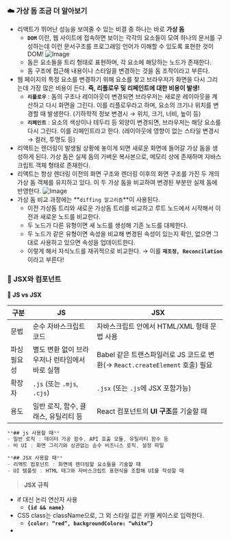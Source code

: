 ### ☁️ 가상 돔 조금 더 알아보기

- 리액트가 뛰어난 성능을 보여줄 수 있는 비결 중 하나는 바로 **가상 돔**
  - **`DOM`** 이란, 웹 사이트에 접속하면 보이는 각각의 요소들이 모여 하나의 문서를 구성하는데 이런 문서구조를 프로그래밍 언어가 이해할 수 있도록 표현한 것이 DOM!
    ![Image](https://github.com/user-attachments/assets/d2a153de-c1b3-41ca-8f95-f2d0af7a2b4e)
  - 돔은 요소들을 트리 형태로 표현하며, 각 요소에 해당하는 노드가 존재한다.
  - 돔 구조에 접근해 내용이나 스타일을 변경하는 것을 돔 조작이라고 부른다.
- 웹 페이지의 특정 요소를 변경하기 위해 요소를 찾고 브라우저가 화면을 다시 그리는데 가장 많은 비용이 든다. **즉, 리플로우 및 리페인트에 대한 비용이 발생!**
  - **`리플로우`** : 돔의 구조나 레이아웃이 변경되면 브라우저는 새로운 레이아웃을 계산하고 다시 화면을 그린다. 이를 리플로우라고 하며, 요소의 크기나 위치를 변경할 때 발생한다. (기하학적 정보 변경시 → 위치, 크기, 너비, 높이 등)
  - **`리페인트`** : 요소의 색상이나 테두리 등 외양이 변경되면, 브라우저는 해당 요소를 다시 그린다. 이를 리페인트라고 한다. (레이아웃에 영향이 없는 스타일 변경시 → 컬러, 투명도 등)
- 리액트는 렌더링이 발생될 상황에 놓이게 되면 새로운 화면에 들어갈 가상 돔을 생성하게 된다. 가상 돔은 실제 돔의 가벼운 복사본으로, 메모리 상에 존재하며 자바스크립트 객체 형태로 존재한다.
- 리액트는 항상 렌더링 이전의 화면 구조와 렌더링 이후의 화면 구조를 가진 두 개의 가상 돔 객체를 유지하고 있다. 이 두 가상 돔을 비교하여 변경된 부분만 실제 돔에 반영한다.
  ![Image](https://github.com/user-attachments/assets/41c1b5cf-c315-4ed3-bca9-c6573b6d9c99)
- 가상 돔 비교 과정에는 **`diffing 알고리즘`**이 사용된다.
  - 이전 가상돔 트리와 새로운 가상돔 트리를 비교하고 루트 노드에서 시작해서 이전과 새로운 노드를 비교한다.
  - 두 노드가 다른 유형이면 새 노드를 생성해 기존 노드를 대체한다.
  - 두 노드가 같은 유형이면 속성을 비교해 변경된 속성이 있는지 확인, 없으면 그대로 사용하고 있으면 속성을 업데이트한다.
  - 이렇게 해서 자식노드를 재귀적으로 비교한다. → 이를 **`재조정, Reconcilation`** 이라고 부른다!

### 🐧 JSX와 컴포넌트

<aside>

**🖤 JS vs JSX**

</aside>

| 구분        | JS                                             | JSX                                                                         |
| ----------- | ---------------------------------------------- | --------------------------------------------------------------------------- |
| 문법        | 순수 자바스크립트 코드                         | 자바스크립트 안에서 HTML/XML 형태 문법 사용                                 |
| 파싱 필요성 | 별도 변환 없이 브라우저나 런타임에서 바로 실행 | Babel 같은 트랜스파일러로 JS 코드로 변환(→ `React.createElement` 호출) 필요 |
| 확장자      | `.js` (또는 `.mjs`, `.cjs`)                    | `.jsx` (또는 `.js`에 JSX 포함가능)                                          |
| 용도        | 일반 로직, 함수, 클래스, 유틸리티 등           | React 컴포넌트의 **UI 구조**를 기술할 때                                    |

```jsx
**## js 사용할 때**
- 일반 로직 : 데이터 가공 함수, API 호출 모듈, 유틸리티 함수 등
- 비 UI : 화면 그리기와 상관없는 순수 비즈니스 로직, 설정 파일

**## JSX 사용할 때**
- 리액트 컴포넌트 : 화면에 렌더링할 요소들을 기술할 때
- UI 템플릿 : HTML 태그와 자바스크립트 표현식을 조합해 UI를 작성할 때
```

> **JSX 규칙**

- if 대신 논리 연산자 사용
  - **`{id && name}`**
- CSS class는 className으로, 그 외 스타일 값은 카멜 케이스로 입력한다.
  - **`{color: “red”, backgroundColore: “white”}`**
- <script/> 태그 삽입이 무력화
  - **`인젝션 공격에 안전하다!`**

> **리액트와 컴포넌트**

- **리액트는 컴포넌트 기반의 UI 라이브러리**
  - 페이지의 모든 요소를 컴포넌트 단위로 개발한다.
  - 완성된 컴포넌트를 조립하여 하나의 페이지를 구성한다.
- **컴포넌트**
  - 컴포넌트의 이름은 항상 대문자로 시작
  - 속성(props)를 받고, 상태를 가진다.
  - 가능한 독립적으로 실행되도록 작성하고, 데이터 영역과 UI를 분리해야 한다.
- **Props**
  - 부모가 자식 컴포넌트에 단일 객체 형태로 전달한 값
  - 읽기 전용으로, 자식이 직접 변경할 수 없다.
- **State**
  - 컴포넌트 내부에서 선언하고 변경할 수 있는 데이터
  - 변경되면 자동으로 리렌더링된다.
  - UI의 동적 변화를 관리한다.
- **Method**
  - 버튼 클릭 같은 이벤트에 대응하기 위한 함수 내부 로직 또는 props/state를 업데이트할 수 있다.

<aside>

**🛠 클래스형 컴포넌트 vs 함수형 컴포넌트**

</aside>

- **`클래스형 컴포넌트`**

  ```jsx
  import React, { Component } from "react";

  class Greeting extends Component {
    render() {
      const { name } = this.props;
      return <h1>Hello, {name}!</h1>;
    }
  }
  ```

  - React.Component를 상속받아 render() 메서드 안에서 JSX를 리턴한다.
  - 상태관리를 위한 this.state, 생명주기 메서드(componentDidMount 등)를 직접 사용할 수 있다.
  - **생명주기 메서드**
    - **`constructor`** → **`render`** → **`componentDidMount`** → (업데이트) → **`shouldComponentUpdate`** → **`render`** → **`componentDidUpdate`**
    - 언마운트 시 componentWillUnmount 등
      ![Image](https://github.com/user-attachments/assets/9d24eaf0-6716-42be-a381-54d9e72f22dd)

- **`함수형 컴포넌트`**

  ```jsx
  import React from "react";

  function Greeting({ name }) {
    return <h1>Hello, {name}!</h1>;
  }

  // 또는 화살표 함수
  const Greeting = ({ name }) => <h1>Hello, {name}!</h1>;
  ```

  - 순수 함수처럼 props를 받아 JSX를 리턴한다.
  - React 16.8 이후 **`Hooks`** 사용으로 상태관리, 생명주기 효과 등을 사용할 수 있게 되면서 함수형 컴포넌트는 클래스형 컴포넌트를 완전히 대체할 수 있게 되었다.
  - 문법이 단순하고 보일러플레이트가 적다.
    - **`보일러플레이트`** 란, 프로그래밍에서 반복적으로 작성해야 하는 그대로 복사해도 되는 표준화된 코드 조각들을 의미한다.
  - 내부 구현상 불필요한 오버헤드가 적어 약간 더 가볍다.
  - Hooks 사용 가능
    - useState, useEffect, useRef 등 다양한 훅으로 상태와 사이드 이펙트를 관리한다.
    - 커스텀 훅으로 로직 재사용 용이

> **Props, State, Variable**

- **`Props`**
  - 자식 컴포넌트는 변경할 수 없다.
  - 렌더링될 때 한번만 설정된다. 즉, 렌더링 이후 변경되지 않는다.
- **`State`**
  - useState로 state를 생성할 수 있다.
  - 부모의 상태가 변경되면 그 상태를 참조하는 모든 자식 컴포넌트들의 리렌더링이 일어난다. → 상태를 좁게 사용하여야 성능에 유리
- **`Variable`**
  - 변경된다고 해서 리렌더링에 영향이 없다.
  - 값은 바뀌지만 화면에는 아무런 영향을 주지 않는다.

### 🐬 React Hooks

- **`Hook?`**
  - 함수형 컴포넌트에서 클래스로 만든 리액트 컴포넌트의 기능을 이용하도록 도와주는 함수 → **리액트 함수형 컴포넌트에서 상태나 생명주기 기능을 사용할 수 있게 해주는 특별한 함수**
- **`Hook의 원칙`**
  - 컴포넌트 영역 안에서만 작동한다.
    - 컴포넌트/커스텀훅 내부에서만 호출해야 한다.
  - 기능을 여러 훅으로 나누면 좋다.
    - 가독성 및 기능 단위 분리 → 테스트/유지보수에 유리
  - 컴포넌트의 최상위 레이어에서만 호출해야 한다.
    - 조건문, 반복문 등 블록 내부에서는 호출 불가

> **상태관리 Hooks**

- **`useState`** : 상태를 사용할 수 있게 해줌
- **`useContext`** : 컴포넌트 트리 전체에 전역 데이터를 전달할 때 사용
- **`useReducer`** : 상태 로직이 복잡하거나 여러 상태를 다룰 때 사용

> **메모화 Hooks**

- **`useMemo`** : 계산 결과를 메모이제이션 해서 성능을 최적화
- **`useCallback`** : 함수 인스턴스를 재사용하고 싶을 때 사용

### ✨ useContext

- 리액트의 일반적인 데이터 흐름은 부모 → 자식을 통해 prop로 단방향으로 흐른다. 이 뎁스의 깊이가 매우 깊을 때 일일히 단계별로 전달하는 것은 효율적이지 못하므로, 전역 데이터를 사용할 수 있도록 하는 것이 useContext 훅이다.
- 리액트 공식 문서에서는 context를 너무 많이 사용하면 컴포넌트의 재사용성이 떨어지기 때문에 꼭 필요할 때만 사용하는 것이 좋다고 언급하고 있다.

**📌 사용 방법**

1. **`createContext import` (context 폴더 생성 후 ThemeContext.js 파일 생성)**

   ```jsx
   import { createContext } from "react";

   export const TemeContext = createContext(null); // 기본값 null
   ```

2. **`최상위 컴포넌트로 가서 context import, provider로 감싸주기`**

   ```jsx
   import { useState } from "react";
   import "./App.css";
   import Page from "./Compopnents/Page";
   import { ThemeContext } from "./context/ThemeContext";

   function App() {
     const [isDark, setIsDark] = useState(false);

     return (
       <ThemeContext.Provider value={{ isDark, setIsDark }}>
         <Page />
       </ThemeContext.Provider>
     );
   }
   export default App;
   ```

3. **`전역 데이터를 사용해야 하는 컴포넌트에서 useContext 훅 사용`**

   ```jsx
   import { useContext } from "react";
   import { ThemeContext } from "../context/ThemeContext";

   const Header = () => {
     // 📌
     const { isDark } = useContext(ThemeContext);
     return (
       <header
         className="header"
         style={{
           backgroundColor: isDark ? "black" : "lightgray",
           color: isDark ? "white" : "black",
         }}
       >
         <h1>Welcome 홍길동!</h1>
       </header>
     );
   };

   export default Header;
   ```

4. **`여러 가지 전역 데이터 공유하기`**

   ```jsx
   <UserContext.Provider value={"사용자"}>
     <ThemeContext.Provider value={{ isDark, setIsDark }}>
       <Page />
     </ThemeContext.Provider>
   </UserContext.Provider>
   ```

### ☘️ useReducer

- 리액트의 useReducer는 상태 관리와 상태 업데이트를 다루는 리액트 훅 중 하나이다. 이 훅은 주로 복잡한 상태 관리 로직을 다루거나 여러 컴포넌트 간에 상태를 공유할 때 사용한다.
- useState와 비슷한 역할을 하지만, 좀 더 구조화된 방식으로 상태를 관리하도록 돕는다.

**🫡 useReducer() 선언과 initialState**

```jsx
const [state, dispatch] = useReducer(reducer, initialState);
```

- **`state`** : 상태 이름
- **`dispatch`** : 상태 변경시 필요한 정보를 전달하는 함수
- **`reducer`** : dispatch를 확인해서 state를 변경해 주는 함수
- **`initialState`** : state에 전달할 초기 값

**🧶 reducer()와 action에 대해서**

- reducer()는 2가지 인자를 받는다.
  - state : 위에서 선언한 state 값이 들어간다.
  - action : 업데이트를 위한 정보를 가지고 있는 ‘객체’ 즉, 위에서 선언한 dispatch라고 생각한다.
    ```jsx
    function reducer(state, action) {
      switch (action.type) {
        case "PLUS":
          return state + 1;
        case "MINUS":
          return state - 1;
        default:
          return state;
      }
    }
    ```

**🍄 action 객체 (dispatch)**

- action 객체 즉 dispatch는 주문서와 같은 역할을 한다.
- reducer에 적어두었던 type (주문 명령어)를 적는다.
  ```jsx
  // 1을 더하는 액션(주문 명령)
  {
    type: 'PLUS'
  }
  // 1을 빼는 액션(주문 명령)
  {
    type: 'MINUS'
  }
  // input 값을(빵 속 재료 등) 변경하는 액션(주문 명령)
  {
    type: 'CHANGE_INGREDIENT',
    ingredient : 'corn',
    price : 3000
  }
  // 새로운 객체(빵)를 생성하는 액션 (주문 명령)
  {
    type: 'CREATE_BREAD',
    bread: {
      name: 'corn_bread',
      price: 4500
    },
    ingredient: {
      name: 'corn',
      value: '300g'
    }
  }
  ```

**😁 dispatch**

- state를 변경할 수 있는 명령어와 정보들을 세팅하는 곳

  - 상태변경을 트리거

  ```jsx
  // 1번째 방법
  const onPlus = () => {
     dispatch({type : 'PLUS'})
  }

  <button onClick={onPlus}>Plus</button>

  /// 2번째 방법
  <button onClick={() => dispatch({ type: 'PLUS' })}>Plus</button>
  ```

**👾 예제 코드**

```jsx
import React, { useReducer } from "react";

function reducer(state, action) {
  switch (action.type) {
    case "PLUS":
      return state + 1;
    case "MINUS":
      return state - 1;
    default:
      return state;
  }
}

function Baking() {
  // 3을 value 저장
  // 위에 선언했던 값을 변경하는 reducer 함수를 넣어주기!
  // reducer속 로직들을 실행시킬 명령어가 담겨있는 dispatch 선언
  const [value, dispatch] = useReducer(reducer, 3);

  const onPlus = () => {
    dispatch({ type: "PLUS" });
  };

  const onMinus = () => {
    dispatch({ type: "MINUS" });
  };

  return (
    <div>
      <h1>{number}</h1>
      <button onClick={onPlus}>+1</button>
      <button onClick={onMinus}>-1</button>
    </div>
  );
}

export default Baking;
```

### 😺 useMemo, useCallback

- 리액트에서 성능 최적화를 위해 자주 사용되는 두 가지 Hook
  - **두 훅 모두 불필요한 렌더링을 방지하고, 성능을 개선해 준다.**
- **`useMemo`**
  - 특정 값의 계산 결과를 메모이제이션하여 디펜던시가 변경되지 않는 한 동일한 값을 반환한다.
- **`useCallback`**
  - 특정 함수를 메모이제이션하여, 디펜던시가 변경되지 않는 한 동일한 함수를 반환한다.
  - 리액트는 컴포넌트가 렌더링될 때마다 내부에서 선언된 함수가 새로 생성되기 때문에, useCallback을 사용한다.

> **useMemo의 작동 원리와 사용법**

```jsx
const memoizedValue = useMemo(() => {
  return computeExpensiveValue(a, b);
}, [a, b]);
```

- a와 b가 변경되지 않는 한 computeExpensiveValue는 다시 호출되지 않는다.
  - **렌더링 비용이 높은 컴포넌트에서 사용하면 유용하며, 복잡하거나 대규모 데이터를 처리하는 경우 사용하면 좋다.**

> **useCallback의 작동 원리와 사용법**

```jsx
const memoizedCallback = useCallback(() => {
  doSomething(a, b);
}, [a, b]);
```

- a와 b가 변경되지 않는 한 doSomething 함수는 새로 생성되지 않는다.
  - **useCallback은 특히 자식 컴포넌트가 React.memo로 최적화되어 있는 경우에 유용하다. 함수가 변경되지 않으면, 자식 컴포넌트가 불필요하게 렌더링되지 않기 때문이다.**

> **두 훅의 차이점**

- useMemo는 **값을 메모이제이션**하고, useCallback은 **함수를 메모이제이션**한다. 따라서 메모이제이션할 대상이 값인지 함수인지에 따라 훅을 적절하게 선택하는 것이 적합하다.
- 복잡한 계산 수행 컴포넌트 → **`useMemo`**
- 자식 컴포넌트에 함수를 props로 전달할 때 → **`useCallback`**
- **`React.memo`** 로 컴포넌트 렌더링 성능 향상

https://github.com/yeonjuan/dev-blog/blob/master/JavaScript/should-you-really-use-usememo.md

→ 복잡도 5000 이상일 때만 유의미한 후속 렌더링 효율 향상이 이루어진다 하니 참고… 어설프게 적용했다가는 더욱 중요한 초기 렌더링 속도를 놓칠 수 있다.
